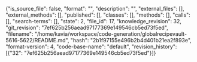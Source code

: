 {"is_source_file": false, "format": "", "description": "", "external_files": [], "external_methods": [], "published": [], "classes": [], "methods": [], "calls": [], "search-terms": [], "state": 2, "file_id": 17, "knowledge_revision": 32, "git_revision": "7ef625b256aead97177369e149546cb5ed73f5ed", "filename": "/home/kavia/workspace/code-generation/globalrecipevault-5616-5622/README.md", "hash": "2b1f97155e496b2b4d401b21ea2f893e", "format-version": 4, "code-base-name": "default", "revision_history": [{"32": "7ef625b256aead97177369e149546cb5ed73f5ed"}]}